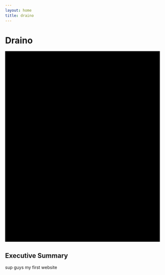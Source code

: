 ```yaml
---
layout: home
title: draino
---
```


# Draino

[![](/images/dcfactory.png)](/articles/exocore%20installation%20instructions/)

## Executive Summary

sup guys my first website
